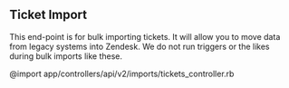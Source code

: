 ## Ticket Import

This end-point is for bulk importing tickets. It will allow you to move data from legacy systems into Zendesk. We do not run triggers or the likes during bulk imports like these.

@import app/controllers/api/v2/imports/tickets_controller.rb
